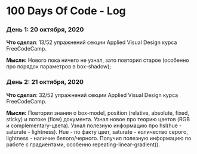 # 100 Days Of Code - Log

### День 1:  20 октября, 2020

**Что сделал**: 13/52 упражнений секции Applied Visual Design курса FreeCodeCamp.

**Мысли:** Нового пока ничего не узнал, зато повторил старое (особенно про порядок параметров в box-shadow);

<!--**Link to work:** [Calculator App](http://www.example.com)-->

### День 2:  21 октября, 2020

**Что сделал**: 32/52 упражнений секции Applied Visual Design курса FreeCodeCamp.

**Мысли:** Повторил знания о box-model, position (relative, absolute, fixed, sticky) и потоке (flow) документа. 
Узнал новое про теорию цветов (RGB и complementary-цвета). Узнал полезную информацию про hsl(hue - saturate - lightness).
Hue - по факту цвет, saturate - количество серого, lightness - наличие белого/черного. Получил полезную информацию по работе с градиентами, особенно
repeating-linear-gradient().  
